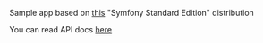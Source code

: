 Sample app based on [this](https://github.com/symfony/symfony-standard) "Symfony Standard Edition" distribution

You can read API docs [here](./app/Resources/docs/index.md)
